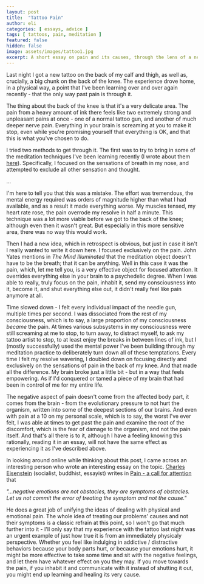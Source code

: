 ```yaml
---
layout: post
title:  "Tattoo Pain"
author: eli
categories: [ essays, advice ]
tags: [ tattoos, pain, meditation ]
featured: false
hidden: false
image: assets/images/tattoo1.jpg
excerpt: A short essay on pain and its causes, through the lens of a new tattoo.
---
```


Last night I got a new tattoo on the back of my calf and thigh, as well as, crucially, a big chunk on the back of the knee. The experience drove home, in a physical way, a point that I've been learning over and over again recently - that the only way past pain is through it.

The thing about the back of the knee is that it's a very delicate area. The pain from a heavy amount of ink there feels like two extremely strong and unpleasant pains at once - one of a normal tattoo gun, and another of much deeper nerve pain. Everything in your brain is screaming at you to make it stop, even while you're promising yourself that everything is OK, and that this is what you've chosen to do.

I tried two methods to get through it. The first was to try to bring in some of the meditation techniques I've been learning recently (I wrote about them [here]({{site.baseurl}}/blog/on-meditation)). Specifically, I focused on the sensations of breath in my nose, and attempted to exclude all other sensation and thought.

...

I'm here to tell you that this was a mistake. The effort was tremendous, the mental energy required was orders of magnitude higher than what I had available, and as a result it made everything worse. My muscles tensed, my heart rate rose, the pain overrode my resolve in half a minute. This technique was a lot more viable before we got to the back of the knee; although even then it wasn't great. But especially in this more sensitive area, there was no way this would work.

Then I had a new idea, which in retrospect is obvious, but just in case it isn't I really wanted to write it down here. I focused exclusively on the pain. John Yates mentions in _The Mind Illuminated_ that the meditation object doesn't have to be the breath; that it can be anything. Well in this case it was the pain, which, let me tell you, is a very effective object for focused attention. It overrides everything else in your brain to a psychedelic degree. When I was able to really, truly focus on the pain, inhabit it, send my consciousness into it, become it, and shut everything else out, it didn't really feel like pain anymore at all.

Time slowed down - I felt every individual impact of the needle gun, multiple times per second. I was dissociated from the rest of my consciousness, which is to say, a large proportion of my consciousness _became_ the pain. At times various subsystems in my consciousness were still screaming at me to stop, to turn away, to distract myself, to ask my tattoo artist to stop, to at least enjoy the breaks in between lines of ink, but I (mostly successfully) used the mental power I've been building through my meditation practice to deliberately turn down all of these temptations. Every time I felt my resolve wavering, I doubled down on focusing directly and exclusively on the sensations of pain in the back of my knee. And that made all the difference. My brain broke just a little bit - but in a way that feels empowering. As if I'd conquered or tamed a piece of my brain that had been in control of me for my entire life.

The negative aspect of pain doesn't come from the affected body part, it comes from the brain - from the evolutionary pressure to not hurt the organism, written into some of the deepest sections of our brains. And even with pain at a 10 on my personal scale, which is to say, the worst I've ever felt, I was able at times to get past the pain and examine the root of the discomfort, which is the fear of damage to the organism, and not the pain itself. And that's all there is to it, although I have a feeling knowing this rationally, reading it in an essay, will not have the same effect as experiencing it as I've described above.

In looking around online while thinking about this post, I came across an interesting person who wrote an interesting essay on the topic. [Charles Eisenstein](https://en.wikipedia.org/wiki/Charles_Eisenstein) (socialist, buddhist, essayist) writes in [Pain - a call for attention](https://charleseisenstein.org/essays/pain-a-call-for-attention/) that

_"...negative emotions are not obstacles, they are symptoms of obstacles. Let us not commit the error of treating the symptom and not the cause."_

He does a great job of unifying the ideas of dealing with physical and emotional pain. The whole idea of treating our problems' causes and not their symptoms is a classic refrain at this point, so I won't go that much further into it - I'll only say that my experience with the tattoo last night was an urgent example of just how true it is from an immediately physicaly perspective. Whether you feel like indulging in addictive / distractive behaviors because your body parts hurt, or because your emotions hurt, it might be more effective to take some time and sit with the negative feelings, and let them have whatever effect on you they may. If you move towards the pain, if you inhabit it and communicate with it instead of shutting it out, you might end up learning and healing its very cause.